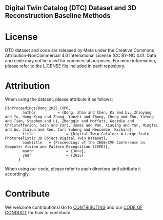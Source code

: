 ## Digital Twin Catalog (DTC) Dataset and 3D Reconstruction Baseline Methods

# License
DTC dataset and code are released by Meta under the Creative Commons Attribution-NonCommercial 4.0 International License (CC BY-NC 4.0). Data and code may not be used for commercial purposes. For more information, please refer to the LICENSE file included in each repository.

# Attribution
When using the dataset, please attribute it as follows:
```
@InProceedings{Dong_2025_CVPR,
        author			= {Dong, Zhao and Chen, Ka and Lv, Zhaoyang and Yu, Hong-Xing and Zhang, Yunzhi and Zhang, Cheng and Zhu, Yufeng and Tian, Stephen and Li, Zhengqin and Moffatt, Geordie and Christofferson, Sean and Fort, James and Pan, Xiaqing and Yan, Mingfei and Wu, Jiajun and Ren, Carl Yuheng and Newcombe, Richard},
        title				= {Digital Twin Catalog: A Large-Scale Photorealistic 3D Object Digital Twin Dataset},
        booktitle 	= {Proceedings of the IEEE/CVF Conference on Computer Vision and Pattern Recognition (CVPR)},
        month				= {June},
        year				= {2025}
      }
```
When using our code, please refer to each directory and attribute it accordingly.

# Contribute
We welcome contributions! Go to [CONTRIBUTING](https://github.com/facebookresearch/DigitalTwinCatalog/blob/add_readme/.github/CODE_OF_CONDUCT.md) and our [CODE OF CONDUCT](https://github.com/facebookresearch/DigitalTwinCatalog/blob/main/.github/CONTRIBUTING.md) for how to contribute.

